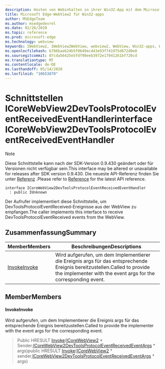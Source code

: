 ```yaml
---
description: Hosten von Webinhalten in ihrer Win32-App mit dem Microsoft Edge WebView2-Steuerelement
title: Microsoft Edge-WebView2 für Win32-apps
author: MSEdgeTeam
ms.author: msedgedevrel
ms.date: 02/26/2020
ms.topic: reference
ms.prod: microsoft-edge
ms.technology: webview
keywords: IWebView2, IWebView2WebView, webview2, WebView, Win32-apps, Win32, Edge, ICoreWebView2, ICoreWebView2Host, Browser-Steuerelement, Edge-HTML
ms.openlocfilehash: b786bae624b5f0649ec443e93f741975d672d0e0
ms.sourcegitcommit: 07cda56425e5fdf90eeb3972e17041261bf720cd
ms.translationtype: MT
ms.contentlocale: de-DE
ms.lasthandoff: 05/14/2020
ms.locfileid: "10653870"
---
```

# <span data-ttu-id="d2b86-104">Schnittstellen ICoreWebView2DevToolsProtocolEventReceivedEventHandler</span><span class="sxs-lookup"><span data-stu-id="d2b86-104">interface ICoreWebView2DevToolsProtocolEventReceivedEventHandler</span></span> 

> [!NOTE]
> <span data-ttu-id="d2b86-105">Diese Schnittstelle kann nach der SDK-Version 0.9.430 geändert oder für Versionen nicht verfügbar sein.</span><span class="sxs-lookup"><span data-stu-id="d2b86-105">This interface may be altered or unavailable for releases after SDK version 0.9.430.</span></span> <span data-ttu-id="d2b86-106">Die neueste API-Referenz finden Sie unter [Referenz](../../../webview2-api-reference.md) .</span><span class="sxs-lookup"><span data-stu-id="d2b86-106">Please refer to [Reference](../../../webview2-api-reference.md) for the latest API reference.</span></span>

```
interface ICoreWebView2DevToolsProtocolEventReceivedEventHandler
  : public IUnknown
```

<span data-ttu-id="d2b86-107">Der Aufrufer implementiert diese Schnittstelle, um DevToolsProtocolEventReceived-Ereignisse aus der WebView zu empfangen.</span><span class="sxs-lookup"><span data-stu-id="d2b86-107">The caller implements this interface to receive DevToolsProtocolEventReceived events from the WebView.</span></span>

## <span data-ttu-id="d2b86-108">Zusammenfassung</span><span class="sxs-lookup"><span data-stu-id="d2b86-108">Summary</span></span>

 <span data-ttu-id="d2b86-109">Member</span><span class="sxs-lookup"><span data-stu-id="d2b86-109">Members</span></span>                        | <span data-ttu-id="d2b86-110">Beschreibungen</span><span class="sxs-lookup"><span data-stu-id="d2b86-110">Descriptions</span></span>
--------------------------------|---------------------------------------------
[<span data-ttu-id="d2b86-111">Invoke</span><span class="sxs-lookup"><span data-stu-id="d2b86-111">Invoke</span></span>](#invoke) | <span data-ttu-id="d2b86-112">Wird aufgerufen, um dem Implementierer die Ereignis args für das entsprechende Ereignis bereitzustellen.</span><span class="sxs-lookup"><span data-stu-id="d2b86-112">Called to provide the implementer with the event args for the corresponding event.</span></span>

## <span data-ttu-id="d2b86-113">Member</span><span class="sxs-lookup"><span data-stu-id="d2b86-113">Members</span></span>

#### <span data-ttu-id="d2b86-114">Invoke</span><span class="sxs-lookup"><span data-stu-id="d2b86-114">Invoke</span></span> 

<span data-ttu-id="d2b86-115">Wird aufgerufen, um dem Implementierer die Ereignis args für das entsprechende Ereignis bereitzustellen.</span><span class="sxs-lookup"><span data-stu-id="d2b86-115">Called to provide the implementer with the event args for the corresponding event.</span></span>

> <span data-ttu-id="d2b86-116">Public HRESULT [Invoke](#invoke)([ICoreWebView2](ICoreWebView2.md) \* Sender;[ICoreWebView2DevToolsProtocolEventReceivedEventArgs](ICoreWebView2DevToolsProtocolEventReceivedEventArgs.md) \* args)</span><span class="sxs-lookup"><span data-stu-id="d2b86-116">public HRESULT [Invoke](#invoke)([ICoreWebView2](ICoreWebView2.md) \* sender,[ICoreWebView2DevToolsProtocolEventReceivedEventArgs](ICoreWebView2DevToolsProtocolEventReceivedEventArgs.md) \* args)</span></span>


